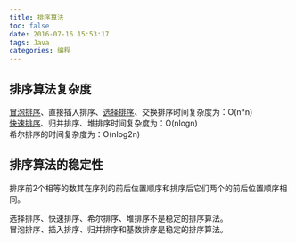 ```yaml
---
title: 排序算法
toc: false
date: 2016-07-16 15:53:17
tags: Java
categories: 编程
---
```


## 排序算法复杂度

[冒泡排序](../../../../2016/07/16/冒泡排序/)、直接插入排序、[选择排序](../../../../2016/07/16/选择排序/)、交换排序时间复杂度为：O(n*n)  
[快速排序](../../../../2016/07/16/快速排序/)、归并排序、堆排序时间复杂度为：O(nlogn)  
希尔排序的时间复杂度为：O(nlog2n)
## 排序算法的稳定性

排序前2个相等的数其在序列的前后位置顺序和排序后它们两个的前后位置顺序相同。

选择排序、快速排序、希尔排序、堆排序不是稳定的排序算法。  
冒泡排序、插入排序、归并排序和基数排序是稳定的排序算法。
